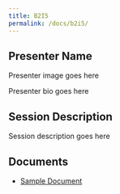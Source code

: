 ```yaml
---
title: B2I5
permalink: /docs/b2i5/
---
```


## Presenter Name

Presenter image goes here

Presenter bio goes here

## Session Description

Session description goes here

## Documents
 - [Sample Document](../monday/breakout2/documents/b1p1d1.pdf)